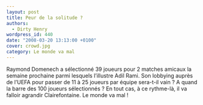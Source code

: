 ```yaml
---
layout: post
title: Peur de la solitude ?
authors:
  - Dirty Henry
wordpress_id: 440
date: "2008-03-20 13:13:00 +0100"
cover: crowd.jpg
category: Le monde va mal
---
```


Raymond Domenech a sélectionné 39 joueurs pour 2 matches amicaux la semaine
prochaine parmi lesquels l’illustre Adil Rami. Son lobbying auprès de l’UEFA
pour passer de 11 à 25 joueurs par équipe sera-t-il vain ? A quand la barre des
100 joueurs sélectionnés ? En tout cas, à ce rythme-là, il va falloir agrandir
Clairefontaine. Le monde va mal !
